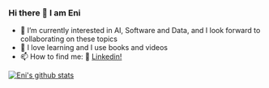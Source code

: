 ### Hi there 👋 I am Eni
- 🔭 I’m currently interested in AI, Software and Data, and I look forward to collaborating on these topics
- 📙 I love learning and I use books and videos
- 📫 How to find me: 🏢 [Linkedin!](https://www.linkedin.com/in/eniwoke-c-b71852a1)


[![Eni's github stats](https://github-readme-stats.vercel.app/api?username=cornzyblack&show_icons&theme=highcontrast)](https://github.com/cornzyblack/github-readme-stats)
